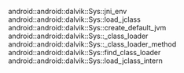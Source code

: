 android::android::dalvik::Sys::jni_env
android::android::dalvik::Sys::load_jclass
android::android::dalvik::Sys::create_default_jvm
android::android::dalvik::Sys::_class_loader
android::android::dalvik::Sys::_class_loader_method
android::android::dalvik::Sys::find_class_loader
android::android::dalvik::Sys::load_jclass_intern